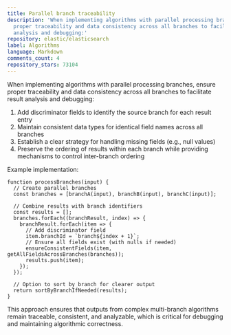 ```yaml
---
title: Parallel branch traceability
description: 'When implementing algorithms with parallel processing branches, ensure
  proper traceability and data consistency across all branches to facilitate result
  analysis and debugging:'
repository: elastic/elasticsearch
label: Algorithms
language: Markdown
comments_count: 4
repository_stars: 73104
---
```


When implementing algorithms with parallel processing branches, ensure proper traceability and data consistency across all branches to facilitate result analysis and debugging:

1. Add discriminator fields to identify the source branch for each result entry
2. Maintain consistent data types for identical field names across all branches
3. Establish a clear strategy for handling missing fields (e.g., null values)
4. Preserve the ordering of results within each branch while providing mechanisms to control inter-branch ordering

Example implementation:
```
function processBranches(input) {
  // Create parallel branches
  const branches = [branchA(input), branchB(input), branchC(input)];
  
  // Combine results with branch identifiers
  const results = [];
  branches.forEach((branchResult, index) => {
    branchResult.forEach(item => {
      // Add discriminator field
      item.branchId = `branch${index + 1}`;
      // Ensure all fields exist (with nulls if needed)
      ensureConsistentFields(item, getAllFieldsAcrossBranches(branches));
      results.push(item);
    });
  });
  
  // Option to sort by branch for clearer output
  return sortByBranchIfNeeded(results);
}
```

This approach ensures that outputs from complex multi-branch algorithms remain traceable, consistent, and analyzable, which is critical for debugging and maintaining algorithmic correctness.
